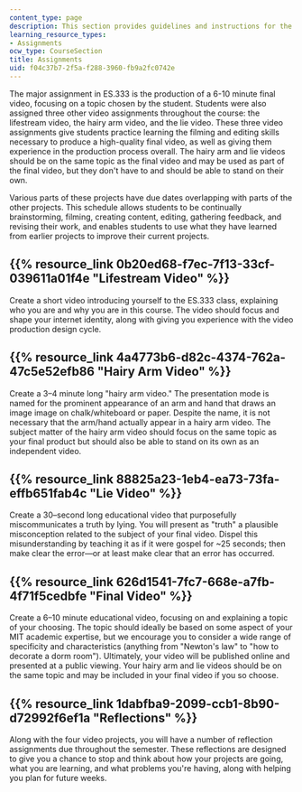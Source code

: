 ```yaml
---
content_type: page
description: This section provides guidelines and instructions for the course assignments.
learning_resource_types:
- Assignments
ocw_type: CourseSection
title: Assignments
uid: f04c37b7-2f5a-f288-3960-fb9a2fc0742e
---
```


The major assignment in ES.333 is the production of a 6-10 minute final video, focusing on a topic chosen by the student. Students were also assigned three other video assignments throughout the course: the lifestream video, the hairy arm video, and the lie video. These three video assignments give students practice learning the filming and editing skills necessary to produce a high-quality final video, as well as giving them experience in the production process overall. The hairy arm and lie videos should be on the same topic as the final video and may be used as part of the final video, but they don't have to and should be able to stand on their own. 

Various parts of these projects have due dates overlapping with parts of the other projects. This schedule allows students to be continually brainstorming, filming, creating content, editing, gathering feedback, and revising their work, and enables students to use what they have learned from earlier projects to improve their current projects.

{{% resource_link 0b20ed68-f7ec-7f13-33cf-039611a01f4e "Lifestream Video" %}}
----------------------------------------------------------------------

Create a short video introducing yourself to the ES.333 class, explaining who you are and why you are in this course. The video should focus and shape your internet identity, along with giving you experience with the video production design cycle.

{{% resource_link 4a4773b6-d82c-4374-762a-47c5e52efb86 "Hairy Arm Video" %}}
--------------------------------------------------------------------

Create a 3–4 minute long "hairy arm video." The presentation mode is named for the prominent appearance of an arm and hand that draws an image image on chalk/whiteboard or paper. Despite the name, it is not necessary that the arm/hand actually appear in a hairy arm video. The subject matter of the hairy arm video should focus on the same topic as your final product but should also be able to stand on its own as an independent video.

{{% resource_link 88825a23-1eb4-ea73-73fa-effb651fab4c "Lie Video" %}}
--------------------------------------------------------

Create a 30–second long educational video that purposefully miscommunicates a truth by lying. You will present as "truth" a plausible misconception related to the subject of your final video. Dispel this misunderstanding by teaching it as if it were gospel for ~25 seconds; then make clear the error—or at least make clear that an error has occurred.

{{% resource_link 626d1541-7fc7-668e-a7fb-4f71f5cedbfe "Final Video" %}}
------------------------------------------------------------

Create a 6–10 minute educational video, focusing on and explaining a topic of your choosing. The topic should ideally be based on some aspect of your MIT academic expertise, but we encourage you to consider a wide range of specificity and characteristics (anything from "Newton's law" to "how to decorate a dorm room"). Ultimately, your video will be published online and presented at a public viewing. Your hairy arm and lie videos should be on the same topic and may be included in your final video if you so choose.

{{% resource_link 1dabfba9-2099-ccb1-8b90-d72992f6ef1a "Reflections" %}}
------------------------------------------------------------

Along with the four video projects, you will have a number of reflection assignments due throughout the semester. These reflections are designed to give you a chance to stop and think about how your projects are going, what you are learning, and what problems you're having, along with helping you plan for future weeks.